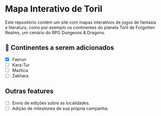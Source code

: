 # Mapa Interativo de Toril

Este repositório contém um site com mapas interativos de jogos de fantasia e literatura, como por exemplo os continentes do planela Toril de Forgotten Realms, um cenário do RPG Dungeons & Dragons.

## 🧭 Continentes a serem adicionados
- [x] Faerun
- [ ] Kara-Tur
- [ ] Maztica
- [ ] Zakhara

## Outras features

- [ ] Envio de edições sobre as localidades.
- [ ] Adição de milestones de sua própria campanha.
